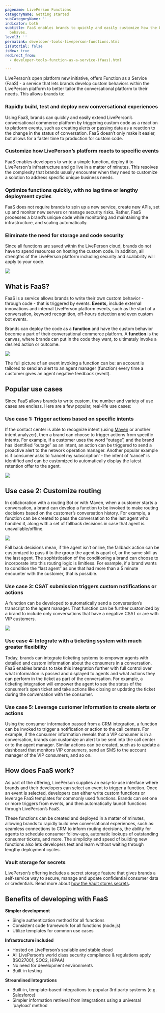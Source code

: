 ```yaml
---
pagename: LivePerson Functions
categoryName: Getting started
subCategoryName: ''
indicator: both
subtitle: FaaS enables brands to quickly and easily customize how the LivePerson platform
  behaves.
level3: ''
permalink: developer-tools-liveperson-functions.html
isTutorial: false
isNew: true
redirect_from:
  - developer-tools-function-as-a-service-(faas).html

---
```

LivePerson’s open platform new initiative, offers Function as a Service (FaaS) - a service that lets brands develop custom behaviors within the LivePerson platform to better tailor the conversational platform to their needs. This allows brands to:

### Rapidly build, test and deploy new conversational experiences

Using FaaS, brands can quickly and easily extend LivePerson’s conversational commerce platform by triggering custom code as a reaction to platform events, such as creating alerts or passing data as a reaction to the change in the status of conversation. FaaS doesn’t only make it easier, but allows for a faster time to production for custom code.

### Customize how LivePerson’s platform reacts to specific events

FaaS enables developers to write a simple function, deploy it to LivePerson's infrastructure and go live in a matter of minutes. This resolves the complexity that brands usually encounter when they need to customize a solution to address specific unique business needs.

### Optimize functions quickly, with no lag time or lengthy deployment cycles

FaaS does not require brands to spin up a new service, create new APIs, set up and monitor new servers or manage security risks. Rather, FaaS processes a brand’s unique code while monitoring and maintaining the infrastructure, and scaling automatically.

### Eliminate the need for storage and code security

Since all functions are saved within the LivePerson cloud, brands do not have to spend resources on hosting the custom code. In addition, all strengths of the LivePerson platform including security and scalability will apply to your code.

![](img/FaaS.gif)

## What is FaaS?

FaaS is a service allows brands to write their own custom behavior - through code - that is triggered by events. **Events,** include external innovations and internal LivePerson platform events, such as the start of a conversation, keyword recognition, off-hours detection and even custom bot events.

Brands can deploy the code as a **function** and have the custom behavior become a part of their conversational commerce platform. A **function** is the canvas, where brands can put in the code they want, to ultimately invoke a desired action or outcome.

![](/img/faas-ui-1.png)

The full picture of an event invoking a function can be: an account is tailored to send an alert to an agent manager (function) every time a customer gives an agent negative feedback (event).

## Popular use cases

Since FaaS allows brands to write custom, the number and variety of use cases are endless. Here are a few popular, real-life use cases:

### **Use case 1: Trigger actions based on specific intents**

If the contact center is able to recognize intent (using [Maven](https://knowledge.liveperson.com/ai-bots-automation-maven-maven-overview.html) or another intent analyzer), then a brand can choose to trigger actions from specific intents. For example, if a customer uses the word “outage”, and the brand has identified “outage” as an intent, an action can be triggered to send a proactive alert to the network operation manager. Another popular example is if consumer asks to ‘cancel my subscription’ - the intent of ‘cancel’ is identified and can be customized to automatically display the latest retention offer to the agent.

![](/img/faas-use-case-agent-retention-offers-1.png)

## Use case 2: Customize routing

In collaboration with a routing Bot or with Maven, when a customer starts a conversation, a brand can develop a function to be invoked to make routing decisions based on the customer’s conversation history. For example, a function can be created to pass the conversation to the last agent who handled it, along with a set of fallback decisions in case that agent is unavailable/offline.

![](/img/faas-use-case-routing-1.png)

Fall back decisions mean, if the agent isn’t online, the fallback action can be customized to pass it to the group the agent is apart of, or the same skill as the last agent. The sophistication of the conditioning a brand can choose to incorporate into this routing logic is limitless. For example, if a brand wants to condition the “last agent” as one that had more than a 5 minute encounter with the customer, that is possible.

### Use case 3: CSAT submission triggers custom notifications or actions

A function can be developed to automatically send a conversation’s transcript to the agent manager. That function can be further customized by a brand to include only conversations that have a negative CSAT or are with VIP customers.

![](/img/faas-use-case-csat-1.png)

### Use case 4: Integrate with a ticketing system with much greater flexibility

Today, brands can integrate ticketing systems to empower agents with detailed and custom information about the consumers in a conversation. FaaS enables brands to take this integration further with full control over what information is passed and displayed to agents and what actions they can perform in the ticket as part of the conversation. For example, a ticketing integration will empower the agent to see the status of the consumer’s open ticket and take actions like closing or updating the ticket during the conversation with the consumer.

### Use case 5: Leverage customer information to create alerts or actions

Using the consumer information passed from a CRM integration, a function can be invoked to trigger a notification or action to the call centers. For example, if the consumer information reveals that a VIP consumer is in a conversation, brands can customize an alert to be sent into the call center or to the agent manager. Similar actions can be created, such as to update a dashboard that monitors VIP consumers, send an SMS to the account manager of the VIP consumers, and so on.

## How does FaaS work?

As part of the offering, LivePerson supplies an easy-to-use interface where brands and their developers can select an event to trigger a function. Once an event is selected, developers can either write custom functions or leverage FaaS templates for commonly used functions. Brands can set one or more triggers from events, and then automatically launch functions through LivePerson’s FaaS.

These functions can be created and deployed in a matter of minutes, allowing brands to rapidly build new conversational experiences, such as: seamless connections to CRM to inform routing decisions, the ability for agents to schedule consumer follow-ups, automatic lookups of outstanding consumer tickets, and more. The simplicity and speed of building new functions also lets developers test and learn without waiting through lengthy deployment cycles.

### Vault storage for secrets

LivePerson’s offering includes a secret storage feature that gives brands a self-service way to secure, manage and update confidential consumer data or credentials. Read more about [how the Vault stores secrets](https://developers.liveperson.com/function-as-a-service-developing-with-faas-storing-secrets.html#documenttitlecontainer).

## Benefits of developing with FaaS

**Simpler development**

* Single authentication method for all functions
* Consistent code framework for all functions (node.js)
* Utilize templates for common use cases

**Infrastructure included**

* Hosted on LivePerson’s scalable and stable cloud
* All LivePerson’s world class security compliance & regulations apply (ISO27001, SOC2, HIPAA)
* No need for development environments
* Built-in testing

**Streamlined Integrations**

* Built-in, template-based integrations to popular 3rd party systems (e.g. Salesforce)
* Simpler information retrieval from integrations using a universal ‘payload’ method
